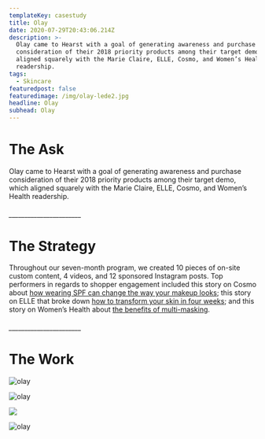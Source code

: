 ```yaml
---
templateKey: casestudy
title: Olay
date: 2020-07-29T20:43:06.214Z
description: >-
  Olay came to Hearst with a goal of generating awareness and purchase
  consideration of their 2018 priority products among their target demo, which
  aligned squarely with the Marie Claire, ELLE, Cosmo, and Women’s Health
  readership. 
tags:
  - Skincare
featuredpost: false
featuredimage: /img/olay-lede2.jpg
headline: Olay
subhead: Olay
---
```

# **The Ask**

Olay came to Hearst with a goal of generating awareness and purchase consideration of their 2018 priority products among their target demo, which aligned squarely with the Marie Claire, ELLE, Cosmo, and Women’s Health readership.

###### \_\_\_\_\_\_\_\_\_\_\_\_\_\_\_\_\_\_\_\_\_\__

# **The Strategy**

Throughout our seven-month program, we created 10 pieces of on-site custom content, 4 videos, and 12 sponsored Instagram posts. Top performers in regards to shopper engagement included this story on Cosmo about [how wearing SPF can change the way your makeup looks](https://www.cosmopolitan.com/style-beauty/beauty/a25919420/how-wearing-spf-can-change-your-skin/); this story on ELLE that broke down [how to transform your skin in four weeks](https://www.elle.com/beauty/makeup-skin-care/a24633318/how-to-transform-your-skin-4-weeks/); and this story on Women’s Health about [the benefits of multi-masking](https://www.womenshealthmag.com/beauty/a25098081/multi-masking-skincare-complexion/).

###### \_\_\_\_\_\_\_\_\_\_\_\_\_\_\_\_\_\_\_\_\_\__

# **The Work**

![olay](/img/elle_1.jpg "2")

![olay](/img/olay2.jpg "3")

![](/img/black_bar.png)

![olay](/img/insta.jpg "4")
